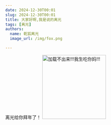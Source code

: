 ```yaml
---
date: 2024-12-30T00:01
slug: 2024-12-30T00:01
title: 大家好啊,我是说的离光
tags: [离光]
authors:
  name: 乾狐离光
  image_url: /img/fox.png

---
```


离光给你拜年了！
<img src="/docs/qhlg.png" alt="加载不出来!!!我生吃你妈!!!" width="200vw" />